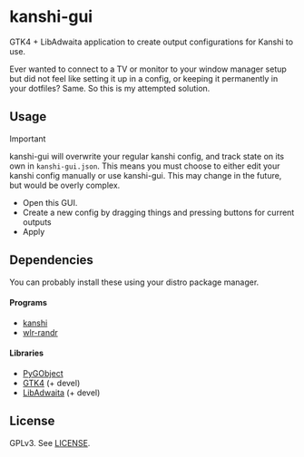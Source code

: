 # kanshi-gui

GTK4 + LibAdwaita application to create output configurations for Kanshi to use.

Ever wanted to connect to a TV or monitor to your window manager setup but did
not feel like setting it up in a config, or keeping it permanently in your
dotfiles? Same. So this is my attempted solution.

## Usage

> [!IMPORTANT]
> kanshi-gui will overwrite your regular kanshi config, and track state on its
> own in `kanshi-gui.json`. This means you must choose to either edit your
> kanshi config manually or use kanshi-gui. This may change in the future, but
> would be overly complex.

- Open this GUI.
- Create a new config by dragging things and pressing buttons for current outputs
- Apply

## Dependencies

You can probably install these using your distro package manager.

#### Programs <!-- markdownlint-disable MD001 -->

- [kanshi](https://gitlab.freedesktop.org/emersion/kanshi)
- [wlr-randr](https://gitlab.freedesktop.org/emersion/wlr-randr)

#### Libraries

- [PyGObject](https://pygobject.gnome.org/)
- [GTK4](https://www.gtk.org/) (+ devel)
- [LibAdwaita](https://gnome.pages.gitlab.gnome.org/libadwaita/) (+ devel)

## License

GPLv3. See [LICENSE](LICENSE).
